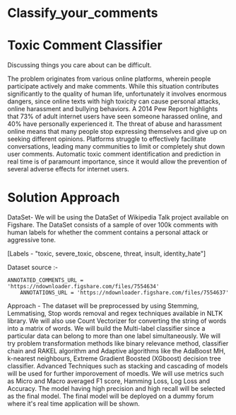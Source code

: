 # Classify_your_comments

# Toxic Comment Classifier

Discussing things you care about can be difficult.

The problem originates from various online platforms, wherein people participate actively and make comments. While this situation contributes significantly to the quality of human life, unfortunately it involves enormous dangers, since online texts with high toxicity
can cause personal attacks, online harassment and bullying
behaviors. A 2014 Pew Report highlights that 73% of adult internet users have seen someone harassed online, and 40% have personally experienced it. The threat of abuse and harassment online means that many people stop expressing themselves and give up on seeking different opinions.
Platforms struggle to effectively facilitate conversations, leading many communities to limit or completely shut down user comments.
      Automatic toxic comment identification and prediction in
real time is of paramount importance, since it would allow
the prevention of several adverse effects for internet users.

 




# Solution Approach

DataSet- 
	We will be using the DataSet of Wikipedia Talk project available on Figshare. The DataSet consists of a sample of over 100k comments with human labels for whether the comment contains a personal attack or aggressive tone.
 
 [Labels - "toxic, severe_toxic, obscene, threat, insult, identity_hate"]
	
  Dataset source :- 
		
    ANNOTATED_COMMENTS_URL = 'https://ndownloader.figshare.com/files/7554634' 
		ANNOTATIONS_URL = 'https://ndownloader.figshare.com/files/7554637' 

Approach -
	The dataset will be preprocessed by using Stemming, Lemmatising, Stop words removal and regex techniques available in NLTK library.
	We will also use Count Vectorizer for converting the string of words into a matrix of words.
	We will build the Multi-label classifier since a particular data can belong to more than one label simultaneously. We will try problem transformation methods like binary relevance method, classifier chain and RAKEL algorithm and Adaptive algorithms like the AdaBoost MH, k-nearest neighbours, Extreme Gradient Boosted (XGboost) decision tree classifier. Advanced Techniques such as stacking and cascading of models will be used for further imporovement of moedls.
	We will use metrics such as Micro and Macro averaged F1 score, Hamming Loss, Log Loss and Accuracy. 
	The model having high precision and high recall will be selected as the final model.
	The final model will be deployed on a dummy forum where it's real time application will be shown.
